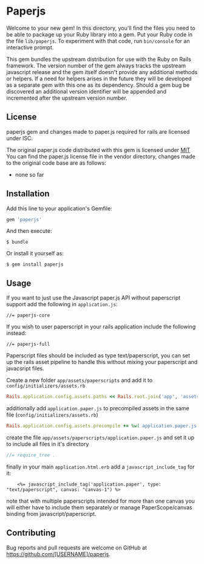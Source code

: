 # Paperjs

Welcome to your new gem! In this directory, you'll find the files you need to be able to package up your Ruby library into a gem. Put your Ruby code in the file `lib/paperjs`. To experiment with that code, run `bin/console` for an interactive prompt.

This gem bundles the upstream distribution for use with the Ruby on Rails framework. The version number of
the gem always tracks the upstream javascript release and the gem itself doesn't provide any additional
methods or helpers. If a need for helpers arises in the future they will be developed as a separate gem
with this one as its dependency. Should a gem bug be discovered an additional version identifier will be
appended and incremented after the upstream version number.

## License
paperjs gem and changes made to paper.js required for rails are licensed under ISC.

The original paper.js code distributed with this gem is licensed under [MIT](https://tldrlegal.com/license/mit-license)
You can find the paper.js license file in the vendor directory, changes made to the original code base are as follows:

 - none so far

## Installation

Add this line to your application's Gemfile:

```ruby
gem 'paperjs'
```

And then execute:

    $ bundle

Or install it yourself as:

    $ gem install paperjs

## Usage

If you want to just use the Javascript paper.js API without paperscript support add the following in `application.js`:

    //= paperjs-core

If you wish to user paperscript in your rails application include the following instead:

    //= paperjs-full

Paperscript files should be included as type text/paperscript, you can set up the rails asset pipeline to handle
this without mixing your paperscript and javacsript files.

Create a new folder `app/assets/paperscripts` and add it to `config/initializers/assets.rb`

```ruby
Rails.application.config.assets.paths << Rails.root.join('app', 'assets', 'paperscripts')
```

additionally add `application.paper.js` to precompiled assets in the same file (`config/initializers/assets.rb`)

```ruby
Rails.application.config.assets.precompile += %w( application.paper.js )
```

create the file `app/assets/paperscripts/application.paper.js` and set it up to include all files in it's directory

```js
//= require_tree .
```

finally in your main `application.html.erb` add a `javascript_include_tag` for it:

```erb
    <%= javascript_include_tag('application.paper', type: "text/paperscript", canvas: "canvas-1") %>
```

note that with multiple paperscripts intended for more than one canvas you will either have to include
them separately or manage PaperScope/canvas binding from javascript/paperscript. 

## Contributing

Bug reports and pull requests are welcome on GitHub at https://github.com/[USERNAME]/paperjs.
